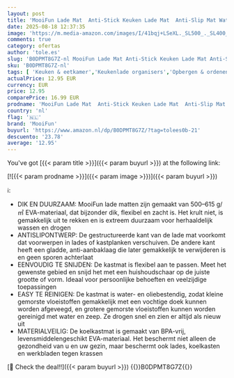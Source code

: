 ```yaml
---
layout: post
title: 'MooiFun Lade Mat  Anti-Stick Keuken Lade Mat  Anti-Slip Mat Waterdichte Koelkast Voering  Wit/30cm x 305cm '
date: 2025-08-18 12:37:35
image: 'https://m.media-amazon.com/images/I/41bqj+LSeXL._SL500_._SL400_.jpg'
comments: true
category: ofertas
author: 'tole.es'
slug: 'B0DPMT8G7Z-nl MooiFun Lade Mat Anti-Stick Keuken Lade Mat Anti-Slip Mat...'
sku: 'B0DPMT8G7Z-nl'
tags: [ 'Keuken & eetkamer','Keukenlade organisers','Opbergen & ordenen in de keuken','Rekken & houders voor de keuken','Wonen & keuken','mooifun','🇳🇱', ]
actualPrice: 12.95 EUR
currency: EUR
price: 12.95
comparePrice: 16.99 EUR
prodname: 'MooiFun Lade Mat  Anti-Stick Keuken Lade Mat  Anti-Slip Mat Waterdichte Koelkast Voering  Wit/30cm x 305cm '
country: 'nl'
flag: '🇳🇱'
brand: 'MooiFun'
buyurl: 'https://www.amazon.nl/dp/B0DPMT8G7Z/?tag=tolees0b-21'
descuento: '23.78'
average: '12.95'
---
```


You've got [{{< param title >}}]({{< param buyurl >}}) at the following link:

[![{{< param prodname >}}]({{< param image >}})]({{< param buyurl >}})

ℹ️:

- DIK EN DUURZAAM: MooiFun lade matten zijn gemaakt van 500–615 g/㎡ EVA-materiaal, dat bijzonder dik, flexibel en zacht is. Het krult niet, is gemakkelijk uit te rekken en is extreem duurzaam voor herhaaldelijk wassen en drogen
- ANTISLIPONTWERP: De gestructureerde kant van de lade mat voorkomt dat voorwerpen in lades of kastplanken verschuiven. De andere kant heeft een gladde, anti-aanbaklaag die later gemakkelijk te verwijderen is en geen sporen achterlaat
- EENVOUDIG TE SNIJDEN: De kastmat is flexibel aan te passen. Meet het gewenste gebied en snijd het met een huishoudschaar op de juiste grootte of vorm. Ideaal voor persoonlijke behoeften en veelzijdige toepassingen
- EASY TE REINIGEN: De kastmat is water- en oliebestendig, zodat kleine gemorste vloeistoffen gemakkelijk met een vochtige doek kunnen worden afgeveegd, en grotere gemorste vloeistoffen kunnen worden gereinigd met water en zeep. Ze drogen snel en zien er altijd als nieuw uit
- MATERIALVEILIG: De koelkastmat is gemaakt van BPA-vrij, levensmiddelengeschikt EVA-materiaal. Het beschermt niet alleen de gezondheid van u en uw gezin, maar beschermt ook lades, koelkasten en werkbladen tegen krassen

[🛒 Check the deal!!]({{< param buyurl >}})
{{<world>}}B0DPMT8G7Z{{</world>}}
